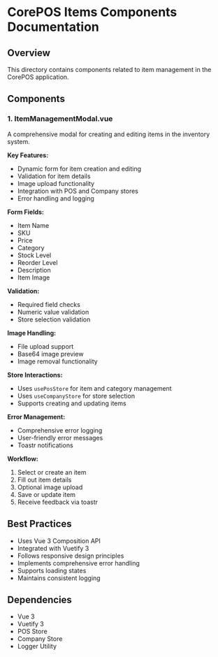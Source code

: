 # CorePOS Items Components Documentation

## Overview
This directory contains components related to item management in the CorePOS application.

## Components

### 1. ItemManagementModal.vue
A comprehensive modal for creating and editing items in the inventory system.

**Key Features:**
- Dynamic form for item creation and editing
- Validation for item details
- Image upload functionality
- Integration with POS and Company stores
- Error handling and logging

**Form Fields:**
- Item Name
- SKU
- Price
- Category
- Stock Level
- Reorder Level
- Description
- Item Image

**Validation:**
- Required field checks
- Numeric value validation
- Store selection validation

**Image Handling:**
- File upload support
- Base64 image preview
- Image removal functionality

**Store Interactions:**
- Uses `usePosStore` for item and category management
- Uses `useCompanyStore` for store selection
- Supports creating and updating items

**Error Management:**
- Comprehensive error logging
- User-friendly error messages
- Toastr notifications

**Workflow:**
1. Select or create an item
2. Fill out item details
3. Optional image upload
4. Save or update item
5. Receive feedback via toastr

## Best Practices
- Uses Vue 3 Composition API
- Integrated with Vuetify 3
- Follows responsive design principles
- Implements comprehensive error handling
- Supports loading states
- Maintains consistent logging

## Dependencies
- Vue 3
- Vuetify 3
- POS Store
- Company Store
- Logger Utility
